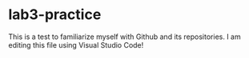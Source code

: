# lab3-practice
This is a test to familiarize myself with Github and its repositories.
I am editing this file using Visual Studio Code!